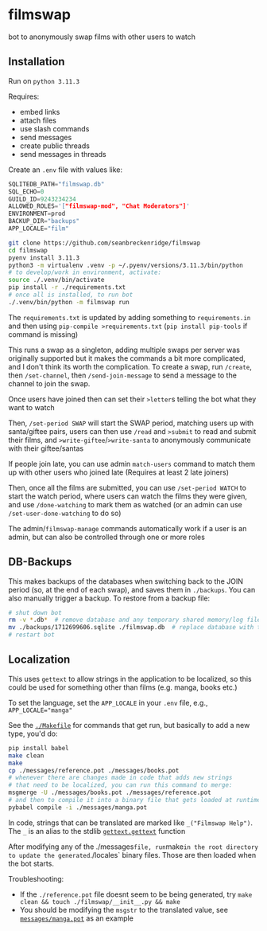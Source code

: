 # filmswap

bot to anonymously swap films with other users to watch

## Installation

Run on `python 3.11.3`

Requires:

- embed links
- attach files
- use slash commands
- send messages
- create public threads
- send messages in threads

Create an `.env` file with values like:

```c
SQLITEDB_PATH="filmswap.db"
SQL_ECHO=0
GUILD_ID=9243234234
ALLOWED_ROLES='["filmswap-mod", "Chat Moderators"]'
ENVIRONMENT=prod
BACKUP_DIR="backups"
APP_LOCALE="film"
```

```bash
git clone https://github.com/seanbreckenridge/filmswap
cd filmswap
pyenv install 3.11.3
python3 -m virtualenv .venv -p ~/.pyenv/versions/3.11.3/bin/python
# to develop/work in environment, activate:
source ./.venv/bin/activate
pip install -r ./requirements.txt
# once all is installed, to run bot
./.venv/bin/python -m filmswap run
```

The `requirements.txt` is updated by adding something to `requirements.in` and then using `pip-compile >requirements.txt` (`pip install pip-tools` if command is missing)

This runs a swap as a singleton, adding multiple swaps per server was originally supported but it makes the commands a bit more complicated, and I don't think its worth the complication.
To create a swap, run `/create`, then `/set-channel`, then `/send-join-message` to send a message to the channel to join the swap.

Once users have joined then can set their `>letter`s telling the bot what they want to watch

Then, `/set-period SWAP` will start the SWAP period, matching users up with santa/giftee pairs, users can then use `/read` and `>submit` to read and submit their films, and `>write-giftee`/`>write-santa` to anonymously communicate with their giftee/santas

If people join late, you can use admin `match-users` command to match them up with other users who joined late (Requires at least 2 late joiners)

Then, once all the films are submitted, you can use `/set-period WATCH` to start the watch period, where users can watch the films they were given, and use `/done-watching` to mark them as watched (or an admin can use `/set-user-done-watching` to do so)

The admin/`filmswap-manage` commands automatically work if a user is an admin, but can also be controlled through one or more roles

## DB-Backups

This makes backups of the databases when switching back to the JOIN period (so, at the end of each swap), and saves them in `./backups`. You can also manually trigger a backup. To restore from a backup file:

```bash
# shut down bot
rm -v *.db*  # remove database and any temporary shared memory/log files for the db
mv ./backups/1712699606.sqlite ./filmswap.db  # replace database with the newest file
# restart bot
```

## Localization

This uses `gettext` to allow strings in the application to be localized, so this could be used for something other than films (e.g. manga, books etc.)

To set the language, set the `APP_LOCALE` in your `.env` file, e.g., `APP_LOCALE="manga"`

See the [`./Makefile`](./Makefile) for commands that get run, but basically to add a new type, you'd do:

```bash
pip install babel
make clean
make
cp ./messages/reference.pot ./messages/books.pot
# whenever there are changes made in code that adds new strings
# that need to be localized, you can run this command to merge: 
msgmerge -U ./messages/books.pot ./messages/reference.pot
# and then to compile it into a binary file that gets loaded at runtime:
pybabel compile -i ./messages/manga.pot
```

In code, strings that can be translated are marked like `_("Filmswap Help")`. The `_` is an alias to the stdlib [`gettext.gettext`](https://docs.python.org/3/library/gettext.html) function

After modifying any of the ./messages` file, run `make` in the root directory to update the generated `./locales` binary files. Those are then loaded when the bot starts.

Troubleshooting:

- If the `./reference.pot` file doesnt seem to be being generated, try `make clean && touch ./filmswap/__init__.py && make`
- You should be modifying the `msgstr` to the translated value, see [`messages/manga.pot`](./messages/manga.pot) as an example

